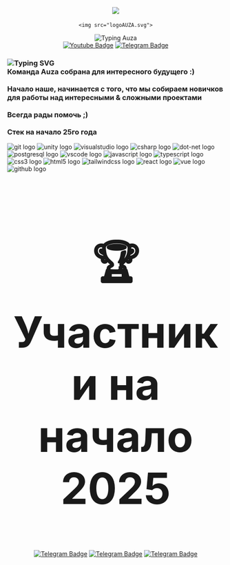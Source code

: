 <div align="center" class="container">
    <img src="https://github.com/user-attachments/assets/a9f51306-3a67-400b-b468-9c62930dd2f8">
    
    <img src="logoAUZA.svg">
</div>
<div id="views" align="center">
    <img src="https://readme-typing-svg.demolab.com?font=Fira+Code&size=33&pause=1000&color=F7F7F7&center=true&vCenter=true&repeat=false&width=435&lines=%F0%9F%91%8BHello+from+AuzaTeam" alt="Typing Auza" />
</div>
<div align="center">
    <a href="auzateaminc@gmail.com"><img src="https://img.shields.io/badge/Gmail-red?style=for-the-badge&logo=gmail&logoColor=white" alt="Youtube Badge"></a>
    <a href="https://t.me/n1_3ro"><img src="https://img.shields.io/badge/Telegram-blue?style=for-the-badge&logo=telegram&logoColor=white" alt="Telegram Badge"></a>
</div>
<div align="center">
    <h3 align="left">
  <img src="https://readme-typing-svg.demolab.com?font=Fira+Code&pause=1000&vCenter=true&random=true&width=330&lines=%D0%A1%D0%B0%D0%BF+%D0%BE%D1%82+AuzaTeam;FearFusion+Games+%7C+AuzaTeam" alt="Typing SVG" /><br>
  Команда Auza собрана для интересного будущего :)<br><br>Начало наше, начинается с того, что мы собираем новичков для работы над интересными & сложными проектами<br><br>Всегда рады помочь ;)<br><br>
  Стек на начало 25го года
</h3>

<div align="left">
    <img src="https://skillicons.dev/icons?i=git" height="45" alt="git logo"  />
    <img src="https://skillicons.dev/icons?i=unity" height="45" alt="unity logo"  />
    <img src="https://skillicons.dev/icons?i=visualstudio" height="45" alt="visualstudio logo"  />
    <img src="https://skillicons.dev/icons?i=cs" height="45" alt="csharp logo"  />
    <img src="https://skillicons.dev/icons?i=dotnet" height="45" alt="dot-net logo"  />
    <img src="https://skillicons.dev/icons?i=postgres" height="45" alt="postgresql logo"  />
    <img src="https://skillicons.dev/icons?i=vscode" height="45" alt="vscode logo"  />
    <img src="https://skillicons.dev/icons?i=js" height="45" alt="javascript logo"  />
    <img src="https://skillicons.dev/icons?i=ts" height="45" alt="typescript logo"  />
    <img src="https://skillicons.dev/icons?i=css" height="45" alt="css3 logo"  />
    <img src="https://skillicons.dev/icons?i=html" height="45" alt="html5 logo"  />
    <img src="https://skillicons.dev/icons?i=tailwind" height="45" alt="tailwindcss logo"  />
    <img src="https://skillicons.dev/icons?i=react" height="45" alt="react logo"  />
    <img src="https://skillicons.dev/icons?i=vue" height="45" alt="vue logo"  />
    <img src="https://skillicons.dev/icons?i=github" height="45" alt="github logo"  />
</div>
</div>  
<div align="center">
    <h2 style="font-size:100px">🏆 Участники на начало 2025</h2>
    <a href="https://github.com/n13ro" target="_blank"><img src="https://github-widgetbox.vercel.app/api/profile?username=n13ro&data=followers,repositories,stars,commits" alt="Telegram Badge"></a>
    <a href="https://github.com/Ypags" target="_blank"><img src="https://github-widgetbox.vercel.app/api/profile?username=Ypags&data=followers,repositories,stars,commits" alt="Telegram Badge"></a>
    <a href="https://github.com/Zzerud" target="_blank"> <img src="https://github-widgetbox.vercel.app/api/profile?username=Zzerud&data=followers,repositories,stars,commits" alt="Telegram Badge"></a>
</div>

